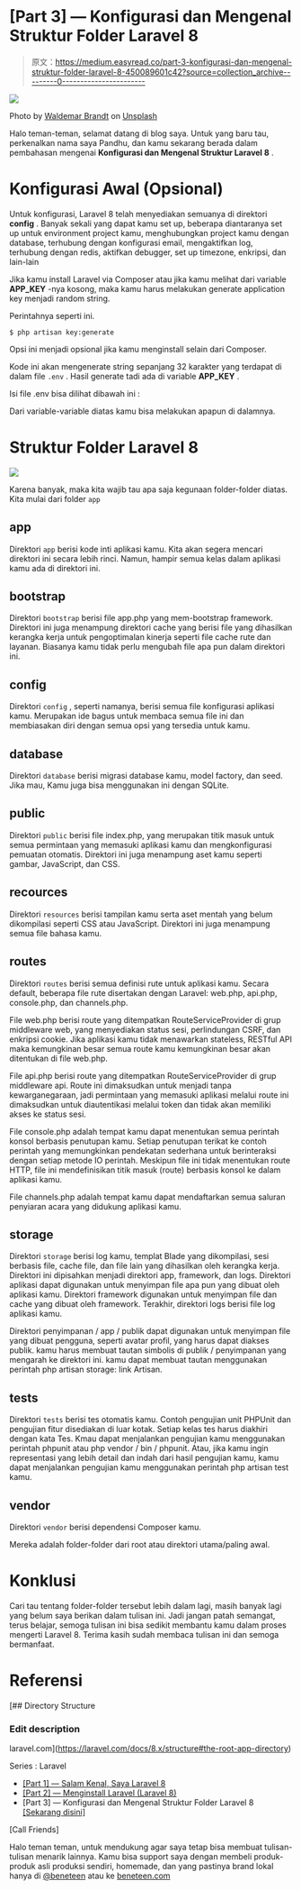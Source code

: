 # [Part 3] — Konfigurasi dan Mengenal Struktur Folder Laravel 8

> 原文：<https://medium.easyread.co/part-3-konfigurasi-dan-mengenal-struktur-folder-laravel-8-450089601c42?source=collection_archive---------0----------------------->

![](img/68659555764caef09a12ca6c22282dd8.png)

Photo by [Waldemar Brandt](https://unsplash.com/@waldemarbrandt67w?utm_source=medium&utm_medium=referral) on [Unsplash](https://unsplash.com?utm_source=medium&utm_medium=referral)

Halo teman-teman, selamat datang di blog saya. Untuk yang baru tau, perkenalkan nama saya Pandhu, dan kamu sekarang berada dalam pembahasan mengenai **Konfigurasi dan Mengenal Struktur Laravel 8** .

# Konfigurasi Awal (Opsional)

Untuk konfigurasi, Laravel 8 telah menyediakan semuanya di direktori **config** . Banyak sekali yang dapat kamu set up, beberapa diantaranya set up untuk environment project kamu, menghubungkan project kamu dengan database, terhubung dengan konfigurasi email, mengaktifkan log, terhubung dengan redis, aktifkan debugger, set up timezone, enkripsi, dan lain-lain

Jika kamu install Laravel via Composer atau jika kamu melihat dari variable **APP_KEY** -nya kosong, maka kamu harus melakukan generate application key menjadi random string.

Perintahnya seperti ini.

```
$ php artisan key:generate
```

Opsi ini menjadi opsional jika kamu menginstall selain dari Composer.

Kode ini akan mengenerate string sepanjang 32 karakter yang terdapat di dalam file `.env` . Hasil generate tadi ada di variable **APP_KEY** .

Isi file .env bisa dilihat dibawah ini :

Dari variable-variable diatas kamu bisa melakukan apapun di dalamnya.

# Struktur Folder Laravel 8

![](img/85607286be460cd073434b2c0cb01d1a.png)

Karena banyak, maka kita wajib tau apa saja kegunaan folder-folder diatas. Kita mulai dari folder `app`

## app

Direktori `app` berisi kode inti aplikasi kamu. Kita akan segera mencari direktori ini secara lebih rinci. Namun, hampir semua kelas dalam aplikasi kamu ada di direktori ini.

## bootstrap

Direktori `bootstrap` berisi file app.php yang mem-bootstrap framework. Direktori ini juga menampung direktori cache yang berisi file yang dihasilkan kerangka kerja untuk pengoptimalan kinerja seperti file cache rute dan layanan. Biasanya kamu tidak perlu mengubah file apa pun dalam direktori ini.

## config

Direktori `config` , seperti namanya, berisi semua file konfigurasi aplikasi kamu. Merupakan ide bagus untuk membaca semua file ini dan membiasakan diri dengan semua opsi yang tersedia untuk kamu.

## database

Direktori `database` berisi migrasi database kamu, model factory, dan seed. Jika mau, Kamu juga bisa menggunakan ini dengan SQLite.

## public

Direktori `public` berisi file index.php, yang merupakan titik masuk untuk semua permintaan yang memasuki aplikasi kamu dan mengkonfigurasi pemuatan otomatis. Direktori ini juga menampung aset kamu seperti gambar, JavaScript, dan CSS.

## recources

Direktori `resources` berisi tampilan kamu serta aset mentah yang belum dikompilasi seperti CSS atau JavaScript. Direktori ini juga menampung semua file bahasa kamu.

## routes

Direktori `routes` berisi semua definisi rute untuk aplikasi kamu. Secara default, beberapa file rute disertakan dengan Laravel: web.php, api.php, console.php, dan channels.php.

File web.php berisi route yang ditempatkan RouteServiceProvider di grup middleware web, yang menyediakan status sesi, perlindungan CSRF, dan enkripsi cookie. Jika aplikasi kamu tidak menawarkan stateless, RESTful API maka kemungkinan besar semua route kamu kemungkinan besar akan ditentukan di file web.php.

File api.php berisi route yang ditempatkan RouteServiceProvider di grup middleware api. Route ini dimaksudkan untuk menjadi tanpa kewarganegaraan, jadi permintaan yang memasuki aplikasi melalui route ini dimaksudkan untuk diautentikasi melalui token dan tidak akan memiliki akses ke status sesi.

File console.php adalah tempat kamu dapat menentukan semua perintah konsol berbasis penutupan kamu. Setiap penutupan terikat ke contoh perintah yang memungkinkan pendekatan sederhana untuk berinteraksi dengan setiap metode IO perintah. Meskipun file ini tidak menentukan route HTTP, file ini mendefinisikan titik masuk (route) berbasis konsol ke dalam aplikasi kamu.

File channels.php adalah tempat kamu dapat mendaftarkan semua saluran penyiaran acara yang didukung aplikasi kamu.

## storage

Direktori `storage` berisi log kamu, templat Blade yang dikompilasi, sesi berbasis file, cache file, dan file lain yang dihasilkan oleh kerangka kerja. Direktori ini dipisahkan menjadi direktori app, framework, dan logs. Direktori aplikasi dapat digunakan untuk menyimpan file apa pun yang dibuat oleh aplikasi kamu. Direktori framework digunakan untuk menyimpan file dan cache yang dibuat oleh framework. Terakhir, direktori logs berisi file log aplikasi kamu.

Direktori penyimpanan / app / publik dapat digunakan untuk menyimpan file yang dibuat pengguna, seperti avatar profil, yang harus dapat diakses publik. kamu harus membuat tautan simbolis di publik / penyimpanan yang mengarah ke direktori ini. kamu dapat membuat tautan menggunakan perintah php artisan storage: link Artisan.

## tests

Direktori `tests` berisi tes otomatis kamu. Contoh pengujian unit PHPUnit dan pengujian fitur disediakan di luar kotak. Setiap kelas tes harus diakhiri dengan kata Tes. Kmau dapat menjalankan pengujian kamu menggunakan perintah phpunit atau php vendor / bin / phpunit. Atau, jika kamu ingin representasi yang lebih detail dan indah dari hasil pengujian kamu, kamu dapat menjalankan pengujian kamu menggunakan perintah php artisan test kamu.

## vendor

Direktori `vendor` berisi dependensi Composer kamu.

Mereka adalah folder-folder dari root atau direktori utama/paling awal.

# Konklusi

Cari tau tentang folder-folder tersebut lebih dalam lagi, masih banyak lagi yang belum saya berikan dalam tulisan ini. Jadi jangan patah semangat, terus belajar, semoga tulisan ini bisa sedikit membantu kamu dalam proses mengerti Laravel 8\. Terima kasih sudah membaca tulisan ini dan semoga bermanfaat.

# Referensi

 [## Directory Structure

### Edit description

laravel.com](https://laravel.com/docs/8.x/structure#the-root-app-directory) 

Series : Laravel

*   [[Part 1] — Salam Kenal, Saya Laravel 8](https://pandhuwibowo.medium.com/part-1-salam-kenal-saya-laravel-8-6e9d75099939)
*   [[Part 2] — Menginstall Laravel (Laravel 8)](https://pandhuwibowo.medium.com/part-2-menginstall-laravel-laravel-8-72e27fa98fcd)
*   [Part 3] — Konfigurasi dan Mengenal Struktur Folder Laravel 8 [[Sekarang disini]](https://pandhuwibowo.medium.com/part-2-menginstall-laravel-laravel-8-72e27fa98fcd)

[Call Friends]

Halo teman teman, untuk mendukung agar saya tetap bisa membuat tulisan-tulisan menarik lainnya. Kamu bisa support saya dengan membeli produk-produk asli produksi sendiri, homemade, dan yang pastinya brand lokal hanya di [@beneteen](https://www.instagram.com/beneteen/) atau ke [beneteen.com](https://beneteen.com/)